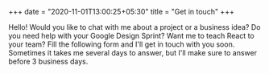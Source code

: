 +++
date = "2020-11-01T13:00:25+05:30"
title = "Get in touch"
+++


Hello! Would you like to chat with me about a project or a business idea? Do you need help with your Google Design Sprint? Want me to teach React to your team? Fill the following form and I'll get in touch with you soon. Sometimes it takes me several days to answer, but I'll make sure to answer before 3 business days.